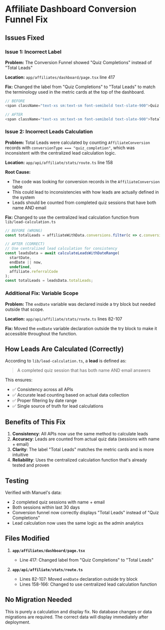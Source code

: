 # Affiliate Dashboard Conversion Funnel Fix

## Issues Fixed

### Issue 1: Incorrect Label
**Problem:** The Conversion Funnel showed "Quiz Completions" instead of "Total Leads"

**Location:** `app/affiliates/dashboard/page.tsx` line 417

**Fix:** Changed the label from "Quiz Completions" to "Total Leads" to match the terminology used in the metric cards at the top of the dashboard.

```typescript
// BEFORE
<span className="text-xs sm:text-sm font-semibold text-slate-900">Quiz Completions</span>

// AFTER
<span className="text-xs sm:text-sm font-semibold text-slate-900">Total Leads</span>
```

### Issue 2: Incorrect Leads Calculation
**Problem:** Total Leads were calculated by counting `AffiliateConversion` records with `conversionType === "quiz_completion"`, which was inconsistent with the centralized lead calculation logic.

**Location:** `app/api/affiliate/stats/route.ts` line 158

**Root Cause:** 
- The code was looking for conversion records in the `AffiliateConversion` table
- This could lead to inconsistencies with how leads are actually defined in the system
- Leads should be counted from completed quiz sessions that have both name AND email

**Fix:** Changed to use the centralized lead calculation function from `lib/lead-calculation.ts`

```typescript
// BEFORE (WRONG)
const totalLeads = affiliateWithData.conversions.filter(c => c.conversionType === "quiz_completion").length;

// AFTER (CORRECT)
// Use centralized lead calculation for consistency
const leadsData = await calculateLeadsWithDateRange(
  startDate,
  endDate || now,
  undefined,
  affiliate.referralCode
);
const totalLeads = leadsData.totalLeads;
```

### Additional Fix: Variable Scope
**Problem:** The `endDate` variable was declared inside a try block but needed outside that scope.

**Location:** `app/api/affiliate/stats/route.ts` lines 82-107

**Fix:** Moved the `endDate` variable declaration outside the try block to make it accessible throughout the function.

## How Leads Are Calculated (Correctly)

According to `lib/lead-calculation.ts`, a **lead** is defined as:
> A completed quiz session that has both name AND email answers

This ensures:
- ✅ Consistency across all APIs
- ✅ Accurate lead counting based on actual data collection
- ✅ Proper filtering by date range
- ✅ Single source of truth for lead calculations

## Benefits of This Fix

1. **Consistency**: All APIs now use the same method to calculate leads
2. **Accuracy**: Leads are counted from actual quiz data (sessions with name + email)
3. **Clarity**: The label "Total Leads" matches the metric cards and is more intuitive
4. **Reliability**: Uses the centralized calculation function that's already tested and proven

## Testing

Verified with Manuel's data:
- 2 completed quiz sessions with name + email
- Both sessions within last 30 days
- Conversion funnel now correctly displays "Total Leads" instead of "Quiz Completions"
- Lead calculation now uses the same logic as the admin analytics

## Files Modified

1. **`app/affiliates/dashboard/page.tsx`**
   - Line 417: Changed label from "Quiz Completions" to "Total Leads"

2. **`app/api/affiliate/stats/route.ts`**
   - Lines 82-107: Moved `endDate` declaration outside try block
   - Lines 158-166: Changed to use centralized lead calculation function

## No Migration Needed

This is purely a calculation and display fix. No database changes or data migrations are required. The correct data will display immediately after deployment.

